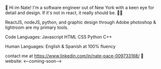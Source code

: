 👋
Hi im Nate!  I'm a software engineer out of New York with a keen eye for detail and design. 
If it's not in react, it really should be. 🤷‍♂️

ReactJS, nodeJS, python, and graphic design through Adobe photoshop & lightroom are my primary tools.

Code Languages:
Javascript
HTML
CSS
Python
C++

Human Languages:
English & Spanish at 100% fluency


contact me at https://www.linkedin.com/in/nate-pace-009733168/ 🤙
website: <--coming-soon-->
